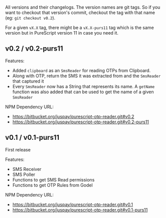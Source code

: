All versions and their changelogs. The version names are git tags. So if you want to checkout that version's commit, checkout the tag with that name (eg: `git checkout v0.2`).

For a given `vX.X` tag, there might be a `vX.X-purs11` tag which is the same version but in PureScript version 11 in case you need it.

## v0.2 / v0.2-purs11

Features:

* Added `clipboard` as an `SmsReader` for reading OTPs from Clipboard.
* Along with OTP, return the SMS it was extracted from and the `SmsReader` that captured it
* Every `SmsReader` now has a String that represents its name. A `getName` function was also added that can be used to get the name of a given `SmsReader`

NPM Dependency URL:

* https://bitbucket.org/juspay/purescript-otp-reader.git#v0.2
* https://bitbucket.org/juspay/purescript-otp-reader.git#v0.2-purs11

## v0.1 / v0.1-purs11
First release

Features:

* SMS Receiver
* SMS Poller
* Functions to get SMS Read permissions
* Functions to get OTP Rules from Godel

NPM Dependency URL:

* https://bitbucket.org/juspay/purescript-otp-reader.git#v0.1
* https://bitbucket.org/juspay/purescript-otp-reader.git#v0.1-purs11
